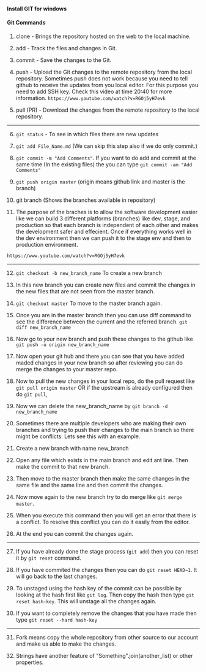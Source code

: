 #### Install GIT for windows 

#### Git Commands


1. clone - Brings the repository hosted on the web to the local machine.

2. add - Track the files and changes in Git.

3. commit - Save the changes to the Git.

4. push - Upload the Git changes to the remote repository from the local repository. Sometimes push does not work because you need to tell github to receive the updates from you local editor. For this purpose you need to add SSH key. Check this video at time 20:40 for more information.
```https://www.youtube.com/watch?v=RGOj5yH7evk``` 

5. pull (PR) - Download the changes from the remote repository to the local repository.

---

6. ``git status`` - To see in which files there are new updates

7. ``git add File_Name.md`` (We can skip this step also if we do only commit.)

8. ``git commit -m "Add Comments"``. If you want to do add and commit at the same time (In the existing files) the you can type ```git commit -am "Add Comments"```

9. ``git push origin master`` (origin means github link and master is the branch)

10. git branch (Shows the branches available in repository)

11. The purpose of the braches is to allow the software development easier like we can build 3 different platforms (branches) like dev, stage, and production so that each branch is independent of each other and makes the development safer and effecient. Once if everything works well in the dev environment then we can push it to the stage env and then to production environment.

``https://www.youtube.com/watch?v=RGOj5yH7evk``

---

12. ```git checkout -b new_branch_name``` To create a new branch

13. In this new branch you can create new files and commit the changes in the new files that are not seen from the master branch. 

14. ```git checkout master``` To move to the master branch again.

15. Once you are in the master branch then you can use diff command to see the difference between the current and the referred branch.
```git diff new_branch_name```

16. Now go to your new branch and push these changes to the github like ```git push -u origin new_branch_name```

17. Now open your git hub and there you can see that you have added maded changes in your new branch so after reviewing you can do merge the changes to your master repo.

18. Now to pull the new changes in your local repo, do the pull request like ```git pull origin master``` OR if the upstream is already configured then do ```git pull```,

19. Now we can delete the new_branch_name by ```git branch -d new_branch_name```

20. Sometimes there are multiple developers who are making their own branches and trying to push their changes to the main branch so there might be conflicts. Lets see this with an example.

21. Create a new branch with name new_branch

22. Open any file which exists in the main branch and edit ant line. Then make the commit to that new branch.

23. Then move to the master branch then make the same changes in the same file and the same line and then commit the changes.

24. Now move again to the new branch try to do merge like ```git merge master```.

25. When you execute this command then you will get an error that there is a conflict. To resolve this conflict you can do it easily from the editor.

26. At the end you can commit the changes again.

---

27. If you have already done the stage process (```git add```) then you can reset it by ```git reset``` command.

28. If you have commited the changes then you can do ```git reset HEAD~1```. It will go back to the last changes.

29. To unstaged using the hash key of the commit can be possible by looking at the hash first like ```git log```. Then copy the hash then type ```git reset hash-key```. This will unstage all the changes again.

30. If you want to completely remove the changes that you have made then type ```git reset --hard hash-key```

---

31. Fork means copy the whole repository from other source to our account and make us able to make the changes.  

32. Strings have another feature of "Something".join(another_list) or other properties.
